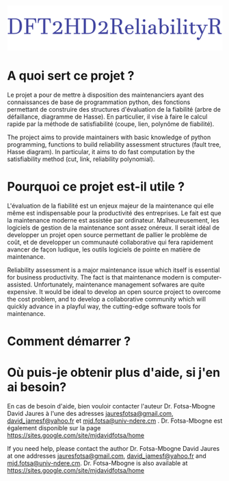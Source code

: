![image](https://github.com/ARDIS4SD/DFT2HD2ReliabilityR/blob/main/DFT2HD2ReliabilityR.svg)

A quoi sert ce projet ?
=======================

Le projet a pour de mettre à disposition des maintenanciers ayant des
connaissances de base de programmation python, des fonctions permettant
de construire des structures d\'évaluation de la fiabilité (arbre de
défaillance, diagramme de Hasse). En particulier, il vise à faire le
calcul rapide par la méthode de satisfiabilité (coupe, lien, polynôme de
fiabilité).

The project aims to provide maintainers with basic knowledge of python
programming, functions to build reliability assessment structures (fault
tree, Hasse diagram). In particular, it aims to do fast computation by
the satisfiability method (cut, link, reliability polynomial).

Pourquoi ce projet est-il utile ? 
===============================

L'évaluation de la fiabilité est un enjeux majeur de la maintenance qui
elle même est indispensable pour la productivité des entreprises. Le
fait est que la maintenance moderne est assistée par ordinateur.
Malheureusement, les logiciels de gestion de la maintenance sont assez
onéreux. Il serait idéal de developper un projet open source permettant
de pallier le problème de coût, et de developper un communauté
collaborative qui fera rapidement avancer de façon ludique, les outils
logiciels de pointe en matière de maintenance.

Reliability assessment is a major maintenance issue which itself is
essential for business productivity. The fact is that maintenance modern
is computer-assisted. Unfortunately, maintenance management sofwares are
quite expensive. It would be ideal to develop an open source project to
overcome the cost problem, and to develop a collaborative community
which will quickly advance in a playful way, the cutting-edge software
tools for maintenance.

Comment démarrer ?
==================

Où puis-je obtenir plus d\'aide, si j\'en ai besoin?
====================================================

En cas de besoin d'aide, bien vouloir contacter l'auteur Dr.
Fotsa-Mbogne David Jaures à l\'une des adresses <jauresfotsa@gmail.com>,
<david_jamesf@yahoo.fr> et <mjd.fotsa@univ-ndere.cm> . Dr. Fotsa-Mbogne
est également disponible sur la page
<https://sites.google.com/site/mjdavidfotsa/home>

If you need help, please contact the author Dr. Fotsa-Mbogne David
Jaures at one addresses <jauresfotsa@gmail.com>, <david_jamesf@yahoo.fr>
and <mjd.fotsa@univ-ndere.cm>. Dr. Fotsa-Mbogne is also available at
<https://sites.google.com/site/mjdavidfotsa/home>
